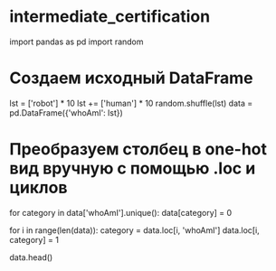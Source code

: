 # intermediate_certification

import pandas as pd
import random

# Создаем исходный DataFrame
lst = ['robot'] * 10
lst += ['human'] * 10
random.shuffle(lst)
data = pd.DataFrame({'whoAmI': lst})

# Преобразуем столбец в one-hot вид вручную с помощью .loc и циклов
for category in data['whoAmI'].unique():
    data[category] = 0

for i in range(len(data)):
    category = data.loc[i, 'whoAmI']
    data.loc[i, category] = 1

data.head()
